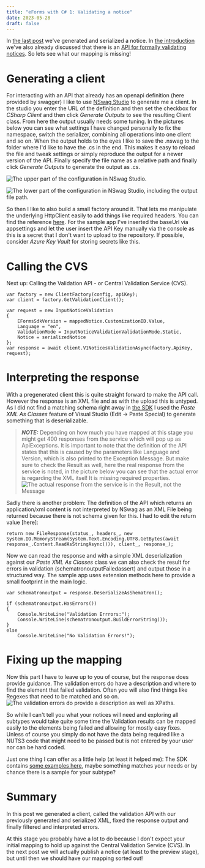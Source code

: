 ```yaml
---
title: "eForms with C# 1: Validating a notice"
date: 2023-05-28
draft: false
---
```


In [the last post](/post/eForms-scharp/generating) we've generated and serialized a notice. In [the introduction](/post/eForms-scharp/introduction) we've also already discussed that there is an [API for formally validating notices](https://cvs.preview.ted.europa.eu/swagger-ui/index.html). So lets see what our mapping is missing!

# Generating a client
For interacting with an API that already has an openapi definition (here provided by swagger) I like to use [NSwag Studio](https://github.com/RicoSuter/NSwag) to generate me a client. In the studio you enter the URL of the definition and then set the checkbox for _CSharp Client_ and then click _Generate Outputs_ to see the resulting Client class. From here the output usually needs some tuning. In the pictures below you can see what settings I have changed personally to fix the namespace, switch the serializer, combining all operations into one client and so on. When the output holds to the eyes I like to save the .nswag to the folder where I'd like to have the .cs in the end. This makes it easy to reload the file and tweak settings or simply reproduce the output for a newer version of the API. Finally specify the file name as a relative path and finally click _Generate Outputs_ to generate the output as .cs.

![The upper part of the configuration in NSwag Studio.](UpperConfig.png)

![The lower part of the configuration in NSwag Studio, including the output file path.](LowerConfig.png)

So then I like to also build a small factory around it. That lets me manipulate the underlying HttpClient easily to add things like required headers. You can find the reference [here](https://github.com/Kunter-Bunt/eForms-CSharp-Sample/blob/main/eForms-CSharp-Sample-App/client/ClientFactory.cs). For the sample app I've inserted the baseUrl via appsettings and let the user insert the API Key manually via the console as this is a secret that I don't want to upload to the repository. If possible, consider _Azure Key Vault_ for storing secrets like this.

# Calling the CVS
Next up: Calling the Validation API - or Central Validation Service (CVS). 
```
var factory = new ClientFactory(config, apiKey);
var client = factory.GetValidationClient();

var request = new InputNoticeValidation
{
    EFormsSdkVersion = mappedNotice.CustomizationID.Value,
    Language = "en",
    ValidationMode = InputNoticeValidationValidationMode.Static,
    Notice = serializedNotice
};
var response = await client.V1NoticesValidationAsync(factory.ApiKey, request);
```

# Interpreting the response
With a pregenerated client this is quite straight forward to make the API call. However the response is an XML file and as with the upload this is untyped. As I did not find a matching schema right away in [the SDK](https://github.com/OP-TED/eForms-SDK) I used the _Paste XML As Classes_ feature of Visual Studio (Edit -> Paste Special) to generate something that is deserializable. 

> **_NOTE:_**  Depending on how much you have mapped at this stage you might get 400 responses from the service which will pop up as ApiExceptions. It is important to note that the definition of the API states that this is caused by the parameters like Language and Version, which is also printed to the Exception Message. But make sure to check the Result as well, here the real response from the service is noted, in the picture below you can see that the actual error is regarding the XML itsel! It is missing required properties. ![The actual response from the service is in the Result, not the Message](400Error.png)

Sadly there is another problem: The definition of the API which returns an application/xml content is not interpreted by NSwag as an XML File being returned because there is not schema given for this. I had to edit the return value [here]:
```
return new FileResponse(status_, headers_, new System.IO.MemoryStream(System.Text.Encoding.UTF8.GetBytes(await response_.Content.ReadAsStringAsync())), client_, response_);
```
Now we can read the response and with a simple XML deserialization against our _Paste XML As Classes_ class we can also check the result for errors in validation (schematronoutputFailedassert) and output those in a structured way. The sample app uses extension methods here to provide a small footprint in the main logic.
```
var schematronoutput = response.DeserializeAsShematron();

if (schematronoutput.HasErrors())
{
    Console.WriteLine("Validation Errrors:");
    Console.WriteLine(schematronoutput.BuildErrorString());
}
else
    Console.WriteLine("No Validation Errors!");
```

# Fixing up the mapping
Now this part I have to leave up to you of course, but the response does provide guidance. The validation errors do have a description and where to find the element that failed validation. Often you will also find things like Regexes that need to be matched and so on. 
![The validation errors do provide a description as well as XPaths.](200Response.png)

So while I can't tell you what your notices will need and exploring all subtypes would take quite some time the Validation results can be mapped easily to the elements being failed and allowing for mostly easy fixes. Unless of course you simply do not have the data being required like a NUTS3 code that might need to be passed but is not entered by your user nor can be hard coded. 

Just one thing I can offer as a little help (at least it helped me): The SDK contains [some examples here](https://github.com/OP-TED/eForms-SDK/tree/develop/examples), maybe something matches your needs or by chance there is a sample for your subtype?

# Summary
In this post we generated a client, called the validation API with our previously generated and serialized XML, fixed the response output and finally filtered and interpreted errors.

At this stage you probably have a lot to do because I don't expect your initial mapping to hold up against the Central Validation Service (CVS). In the next post we will actually publish a notice (at least to the preview stage), but until then we should have our mapping sorted out! 